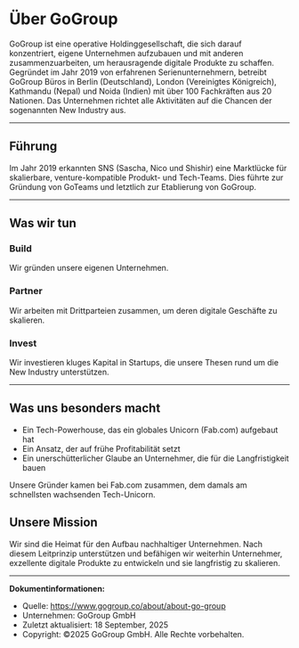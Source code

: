 
# Über GoGroup

GoGroup ist eine operative Holdinggesellschaft, die sich darauf konzentriert, eigene Unternehmen aufzubauen und mit anderen zusammenzuarbeiten, um herausragende digitale Produkte zu schaffen. Gegründet im Jahr 2019 von erfahrenen Serienunternehmern, betreibt GoGroup Büros in Berlin (Deutschland), London (Vereinigtes Königreich), Kathmandu (Nepal) und Noida (Indien) mit über 100 Fachkräften aus 20 Nationen. Das Unternehmen richtet alle Aktivitäten auf die Chancen der sogenannten New Industry aus.

---

## Führung

Im Jahr 2019 erkannten SNS (Sascha, Nico und Shishir) eine Marktlücke für skalierbare, venture-kompatible Produkt- und Tech-Teams. Dies führte zur Gründung von GoTeams und letztlich zur Etablierung von GoGroup.

---

## Was wir tun

### Build
Wir gründen unsere eigenen Unternehmen.

### Partner
Wir arbeiten mit Drittparteien zusammen, um deren digitale Geschäfte zu skalieren.

### Invest
Wir investieren kluges Kapital in Startups, die unsere Thesen rund um die New Industry unterstützen.

---

## Was uns besonders macht
- Ein Tech-Powerhouse, das ein globales Unicorn (Fab.com) aufgebaut hat
- Ein Ansatz, der auf frühe Profitabilität setzt
- Ein unerschütterlicher Glaube an Unternehmer, die für die Langfristigkeit bauen

Unsere Gründer kamen bei Fab.com zusammen, dem damals am schnellsten wachsenden Tech-Unicorn.

## Unsere Mission
Wir sind die Heimat für den Aufbau nachhaltiger Unternehmen. Nach diesem Leitprinzip unterstützen und befähigen wir weiterhin Unternehmer, exzellente digitale Produkte zu entwickeln und sie langfristig zu skalieren.

---

**Dokumentinformationen:**
- Quelle: https://www.gogroup.co/about/about-go-group
- Unternehmen: GoGroup GmbH
- Zuletzt aktualisiert: 18 September, 2025
- Copyright: ©2025 GoGroup GmbH. Alle Rechte vorbehalten.